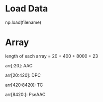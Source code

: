 # Load Data
np.load(filename)
# Array
length of each array = 20 + 400 + 8000 + 23

arr[:20]: AAC

arr[20:420]: DPC

arr[420:8420]: TC

arr[8420:]: PseAAC

